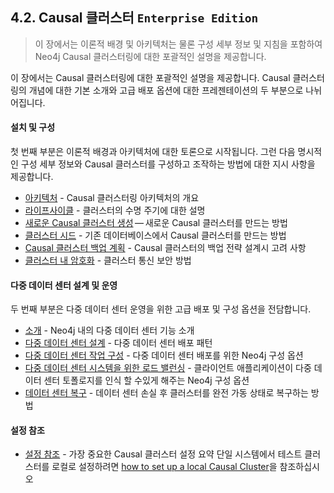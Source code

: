 ## 4.2. Causal 클러스터 `Enterprise Edition`
> 이 장에서는 이론적 배경 및 아키텍처는 물론 구성 세부 정보 및 지침을 포함하여 Neo4j Causal 클러스터링에 대한 포괄적인 설명을 제공합니다.

이 장에서는 Causal 클러스터링에 대한 포괄적인 설명을 제공합니다. Causal 클러스터링의 개념에 대한 기본 소개와 고급 배포 옵션에 대한 프레젠테이션의 두 부분으로 나뉘어집니다.

#### 설치 및 구성
첫 번째 부분은 이론적 배경과 아키텍처에 대한 토론으로 시작됩니다. 그런 다음 명시적인 구성 세부 정보와 Causal 클러스터를 구성하고 조작하는 방법에 대한 지시 사항을 제공합니다.
* [아키텍처](https://neo4j.com/docs/operations-manual/3.3/clustering/causal-clustering/introduction/) - Causal 클러스터링 아키텍처의 개요
* [라이프사이클](https://neo4j.com/docs/operations-manual/3.3/clustering/causal-clustering/lifecycle/) - 클러스터의 수명 주기에 대한 설명
* [새로운 Causal 클러스터 생성]() — 새로운 Causal 클러스터를 만드는 방법
* [클러스터 시드]() - 기존 데이터베이스에서 Causal 클러스터를 만드는 방법
* [Causal 클러스터 백업 계획]() - Causal 클러스터의 백업 전략 설계시 고려 사항
* [클러스터 내 암호화]() - 클러스터 통신 보안 방법

#### 다중 데이터 센터 설계 및 운영
두 번째 부분은 다중 데이터 센터 운영을 위한 고급 배포 및 구성 옵션을 전담합니다.
* [소개]() - Neo4j 내의 다중 데이터 센터 기능 소개
* [다중 데이터 센터 설계]() - 다중 데이터 센터 배포 패턴
* [다중 데이터 센터 작업 구성]() - 다중 데이터 센터 배포를 위한 Neo4j 구성 옵션
* [다중 데이터 센터 시스템을 위한 로드 밸런싱]() - 클라이언트 애플리케이션이 다중 데이터 센터 토폴로지를 인식 할 수있게 해주는 Neo4j 구성 옵션
* [데이터 센터 복구]() - 데이터 센터 손실 후 클러스터를 완전 가동 상태로 복구하는 방법

#### 설정 참조
* [설정 참조](https://neo4j.com/docs/operations-manual/3.3/clustering/causal-clustering/settings/) - 가장 중요한 Causal 클러스터 설정 요약
단일 시스템에서 테스트 클러스터를 로컬로 설정하려면 [how to set up a local Causal Cluster](https://neo4j.com/docs/operations-manual/3.3/tutorial/local-causal-cluster/)을 참조하십시오
